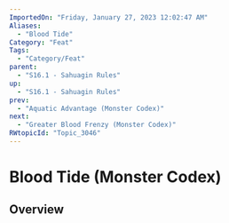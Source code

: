 ```yaml
---
ImportedOn: "Friday, January 27, 2023 12:02:47 AM"
Aliases:
  - "Blood Tide"
Category: "Feat"
Tags:
  - "Category/Feat"
parent:
  - "S16.1 - Sahuagin Rules"
up:
  - "S16.1 - Sahuagin Rules"
prev:
  - "Aquatic Advantage (Monster Codex)"
next:
  - "Greater Blood Frenzy (Monster Codex)"
RWtopicId: "Topic_3046"
---
```

# Blood Tide (Monster Codex)
## Overview
